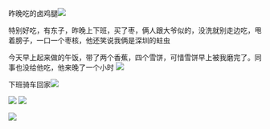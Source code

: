 昨晚吃的卤鸡腿![](../../img/6904315-c95fb70efeca5074.jpg)

特别好吃，有东子，昨晚上下班，买了枣，俩人跟大爷似的，没洗就别走边吃，甩着膀子，一口一个枣核，他还笑说我俩是深圳的蛀虫


今天早上起来做的午饭，带了两个香蕉，四个雪饼，可惜雪饼早上被我磨完了。同事也没给他吃，他来晚了一个小时
![](../../img/6904315-f1ee960d7e5a5a0c.jpg)


下班骑车回家![](../../img/6904315-89c44c5807dc5450.jpg)

![](../../img/6904315-df14359f4e1fc5ff.jpg)
![](../../img/6904315-7af9c08e91e19c1d.jpg)

![](../../img/6904315-94551e36ffb53d0c.jpg)
